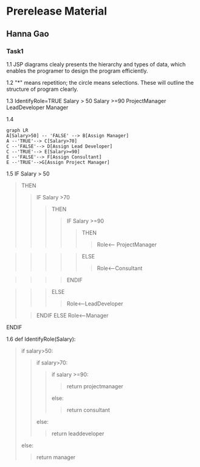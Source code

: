 # Prerelease Material
## Hanna Gao

### Task1
1.1 JSP diagrams clealy presents the hierarchy and types of data, which enables the programer to design the program efficiently.

1.2 "*" means repetition; the circle means selections. These will outline the structure of program clearly.

1.3 
IdentifyRole=TRUE
Salary > 50
Salary >=90
ProjectManager
LeadDeveloper
Manager 

1.4
```mermaid
graph LR
A[Salary>50] -- 'FALSE' --> B[Assign Manager]
A --'TRUE'--> C[Salary>70]
C --'FALSE'--> D[Assign Lead Developer]
C --'TRUE'--> E[Salary>=90]
E --'FALSE'--> F[Assign Consultant]
E --'TRUE'-->G[Assign Project Manager]
```

1.5
IF Salary > 50
> THEN 
> > IF Salary >70
> >> THEN
> >>> IF Salary >=90
> >>>> THEN 
> >>>>> Role<-- ProjectManager

> >>>>ELSE
> >>>>>Role<--Consultant

>>>>ENDIF

>>>ELSE
>>>>Role<--LeadDeveloper
>
>>ENDIF
>ELSE
>>Role<--Manager
>
ENDIF

1.6
def IdentifyRole(Salary):
>if salary>50:
>>if salary>70:
>>>if salary >=90:
>>>>return projectmanager
>>>
>>>else:
>>>>return consultant
>>>
>>else:
>>>return leaddeveloper
>
>else:
>>return manager
